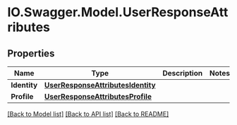 # IO.Swagger.Model.UserResponseAttributes
## Properties

Name | Type | Description | Notes
------------ | ------------- | ------------- | -------------
**Identity** | [**UserResponseAttributesIdentity**](UserResponseAttributesIdentity.md) |  | 
**Profile** | [**UserResponseAttributesProfile**](UserResponseAttributesProfile.md) |  | 

[[Back to Model list]](../README.md#documentation-for-models) [[Back to API list]](../README.md#documentation-for-api-endpoints) [[Back to README]](../README.md)

